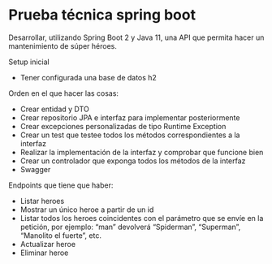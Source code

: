 # Prueba técnica spring boot

Desarrollar, utilizando Spring Boot 2 y Java 11, una API que permita hacer un mantenimiento de súper
héroes.

Setup inicial
 * Tener configurada una base de datos h2

Orden en el que hacer las cosas:
 * Crear entidad y DTO
 * Crear repositorio JPA e interfaz para implementar posteriormente
 * Crear excepciones personalizadas de tipo Runtime Exception
 * Crear un test que testee todos los métodos correspondientes a la interfaz
 * Realizar la implementación de la interfaz y comprobar que funcione bien
 * Crear un controlador que exponga todos los métodos de la interfaz
 * Swagger

Endpoints que tiene que haber:
 * Listar heroes
 * Mostrar un único heroe a partir de un id
 * Listar todos los heroes coincidentes con el parámetro que se envíe en la petición, por ejemplo: “man” devolverá “Spiderman”, “Superman”, “Manolito el fuerte”, etc.
 * Actualizar heroe
 * Eliminar heroe
